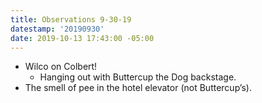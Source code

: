 ```yaml
---
title: Observations 9-30-19
datestamp: '20190930'
date: 2019-10-13 17:43:00 -05:00
---
```


- Wilco on Colbert!
	- Hanging out with Buttercup the Dog backstage.
- The smell of pee in the hotel elevator (not Buttercup’s).
